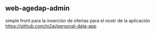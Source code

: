 ## web-agedap-admin

simple front para la inserción de ofertas para el nostr de la aplicación https://github.com/in2ai/personal-data-app
